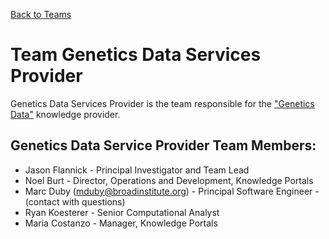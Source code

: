 [Back to Teams](index.md)

# Team Genetics Data Services Provider

Genetics Data Services Provider is the team responsible for the 
["Genetics Data"](https://github.com/NCATSTranslator/Translator-All/wiki/Genetics-Knowledge-Provider) knowledge provider.


## Genetics Data Service Provider Team Members:

- Jason Flannick - Principal Investigator and Team Lead
- Noel Burt - Director, Operations and Development, Knowledge Portals
- Marc Duby (mduby@broadinstitute.org) - Principal Software Engineer - (contact with questions)
- Ryan Koesterer - Senior Computational Analyst
- Maria Costanzo - Manager, Knowledge Portals

